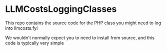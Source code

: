 # LLMCostsLoggingClasses
This repo contains the source code for the PHP class you might need to log into llmcosts.fyi

We wouldn't normally expect you to need to install from source, and this code is typically very simple
